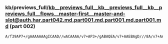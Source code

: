 ### kb/previews_full/kb__previews_full__kb__previews_full__kb__previews_full__flows__master-first__master-and-slot@auth.har.part042.md.part001.md.part001.md.part001.md (part 002)

```md
A/f39AP7+/gAAAAAAAgICAAD//wACAAAA/v7+AP3+/gABAQEA/v7+AAEBAgD///8A/v7+AAAAAAD9/f8AAgICAAD/AAD9/QAA/v7+AAEBAgAAAAAAAgICAP///wAA/wAAAQICAP//AAD//wAA/v7/AAEAAgD
```

```
